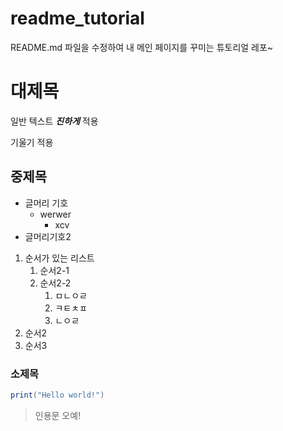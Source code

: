 # readme_tutorial
README.md 파일을 수정하여 내
메인 페이지를 꾸미는 튜토리얼 
레포~

# 대제목

일반 텍스트 ***진하게*** 적용

기울기 적용

## 중제목

- 글머리 기호
  - werwer
    - xcv
- 글머리기호2

1. 순서가 있는 리스트
   1. 순서2-1
   2. 순서2-2
      1. ㅁㄴㅇㄹ
      1. ㅋㅌㅊㅍ
      1. ㄴㅇㄹ 
1. 순서2
1. 순서3

### 소제목

```java
print("Hello world!")
```


> 인용문
> 오예!